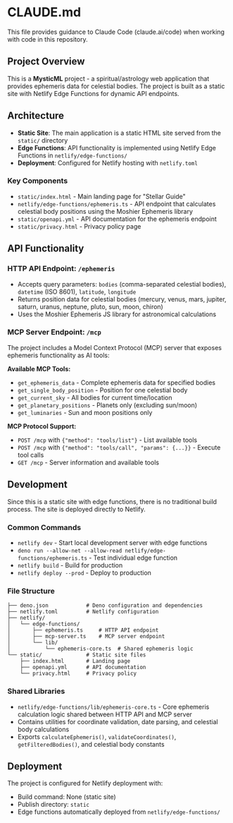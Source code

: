 # CLAUDE.md

This file provides guidance to Claude Code (claude.ai/code) when working with code in this repository.

## Project Overview

This is a **MysticML** project - a spiritual/astrology web application that provides ephemeris data for celestial bodies. The project is built as a static site with Netlify Edge Functions for dynamic API endpoints.

## Architecture

- **Static Site**: The main application is a static HTML site served from the `static/` directory
- **Edge Functions**: API functionality is implemented using Netlify Edge Functions in `netlify/edge-functions/`
- **Deployment**: Configured for Netlify hosting with `netlify.toml`

### Key Components

- `static/index.html` - Main landing page for "Stellar Guide" 
- `netlify/edge-functions/ephemeris.ts` - API endpoint that calculates celestial body positions using the Moshier Ephemeris library
- `static/openapi.yml` - API documentation for the ephemeris endpoint
- `static/privacy.html` - Privacy policy page

## API Functionality

### HTTP API Endpoint: `/ephemeris`
- Accepts query parameters: `bodies` (comma-separated celestial bodies), `datetime` (ISO 8601), `latitude`, `longitude`
- Returns position data for celestial bodies (mercury, venus, mars, jupiter, saturn, uranus, neptune, pluto, sun, moon, chiron)
- Uses the Moshier Ephemeris JS library for astronomical calculations

### MCP Server Endpoint: `/mcp`
The project includes a Model Context Protocol (MCP) server that exposes ephemeris functionality as AI tools:

**Available MCP Tools:**
- `get_ephemeris_data` - Complete ephemeris data for specified bodies
- `get_single_body_position` - Position for one celestial body
- `get_current_sky` - All bodies for current time/location
- `get_planetary_positions` - Planets only (excluding sun/moon)
- `get_luminaries` - Sun and moon positions only

**MCP Protocol Support:**
- `POST /mcp` with `{"method": "tools/list"}` - List available tools
- `POST /mcp` with `{"method": "tools/call", "params": {...}}` - Execute tool calls
- `GET /mcp` - Server information and available tools

## Development

Since this is a static site with edge functions, there is no traditional build process. The site is deployed directly to Netlify.

### Common Commands
- `netlify dev` - Start local development server with edge functions
- `deno run --allow-net --allow-read netlify/edge-functions/ephemeris.ts` - Test individual edge function
- `netlify build` - Build for production
- `netlify deploy --prod` - Deploy to production

### File Structure
```
├── deno.json            # Deno configuration and dependencies
├── netlify.toml         # Netlify configuration
├── netlify/
│   └── edge-functions/
│       ├── ephemeris.ts     # HTTP API endpoint
│       ├── mcp-server.ts    # MCP server endpoint
│       └── lib/
│           └── ephemeris-core.ts  # Shared ephemeris logic
└── static/              # Static site files
    ├── index.html       # Landing page
    ├── openapi.yml      # API documentation
    └── privacy.html     # Privacy policy
```

### Shared Libraries
- `netlify/edge-functions/lib/ephemeris-core.ts` - Core ephemeris calculation logic shared between HTTP API and MCP server
- Contains utilities for coordinate validation, date parsing, and celestial body calculations
- Exports `calculateEphemeris()`, `validateCoordinates()`, `getFilteredBodies()`, and celestial body constants

## Deployment

The project is configured for Netlify deployment with:
- Build command: None (static site)
- Publish directory: `static`
- Edge functions automatically deployed from `netlify/edge-functions/`